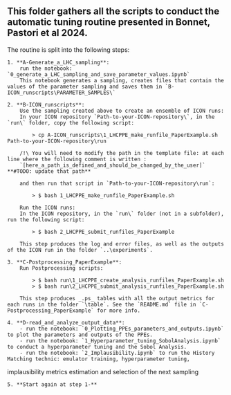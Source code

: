 ## This folder gathers all the scripts to conduct the automatic tuning routine presented in Bonnet, Pastori et al 2024.

The routine is split into the following steps:

	1. **A-Generate_a_LHC_sampling**: 
		run the notebook: `0_generate_a_LHC_sampling_and_save_parameter_values.ipynb`
		This notebook generates a sampling, creates files that contain the values of the parameter sampling and saves them in `B-ICON_runscripts\PARAMETER_SAMPLES\`

	2. **B-ICON_runscripts**:
		Use the sampling created above to create an ensemble of ICON runs:
		In your ICON repository `Path-to-your-ICON-repository\`, in the `run\` folder, copy the following script:

	        > cp A-ICON_runscripts\1_LHCPPE_make_runfile_PaperExample.sh Path-to-your-ICON-repository\run

		/!\ You will need to modify the path in the template file: at each line where the following comment is written : 
		`[here_a_path_is_defined_and_should_be_changed_by_the_user]` **#TODO: update that path**  

		and then run that script in `Path-to-your-ICON-repository\run`:

			> $ bash 1_LHCPPE_make_runfile_PaperExample.sh

		Run the ICON runs:
		In the ICON repository, in the `run\` folder (not in a subfolder), run the following script: 

			> $ bash 2_LHCPPE_submit_runfiles_PaperExample

		This step produces the log and error files, as well as the outputs of the ICON run in the folder `..\experiments`.

	3. **C-Postprocessing_PaperExample**:
		Run Postprocessing scripts:
			
			> $ bash run\1_LHCPPE_create_analysis_runfiles_PaperExample.sh
			> $ bash run\2_LHCPPE_submit_analysis_runfiles_PaperExample.sh

		This step produces _.ps_ tables with all the output metrics for each runs in the folder `\table`. See the `README.md` file in `C-Postprocessing_PaperExample` for more info.

	4. **D-read_and_analyze_output_data**:
		- run the notebook: `0_Plotting_PPEs_parameters_and_outputs.ipynb` to plot the parameters and outputs of the PPEs.
		- run the notebook: `1_Hyperparameter_tuning_SobolAnalysis.ipynb` to conduct a hyperparameter tuning and the Sobol Analysis.
		- run the notebook: `2_Implausibility.ipynb` to run the History Matching technic: emulator training, hyperparameter tuning, 
implausibility metrics estimation and selection of the next sampling 

	5. **Start again at step 1-**



